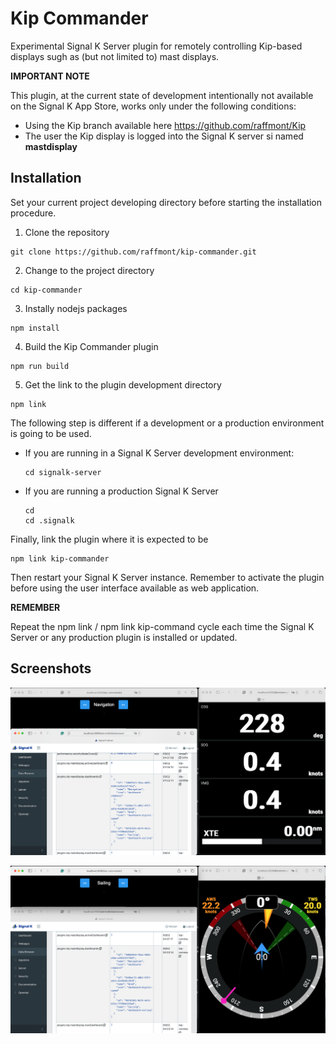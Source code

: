 # Kip Commander
Experimental Signal K Server plugin for remotely controlling Kip-based displays sugh as (but not limited to) mast displays.

**IMPORTANT NOTE**

This plugin, at the current state of development intentionally not available on the Signal K App Store, works only under the following conditions:

- Using the Kip branch available here https://github.com/raffmont/Kip
- The user the Kip display is logged into the Signal K server si named **mastdisplay**

## Installation

Set your current project developing directory before starting the installation procedure.

1. Clone the repository
```console bash
git clone https://github.com/raffmont/kip-commander.git
```

2. Change to the project directory

```console bash
cd kip-commander
```

3. Instally nodejs packages

```console bash
npm install
```

4. Build the Kip Commander plugin

```console bash
npm run build
```

5. Get the link to the plugin development directory

```console bash
npm link
```

The following step is different if a development or a production environment is going to be used.

- If you are running in a Signal K Server development environment:
  ```console bash
  cd signalk-server
  ```
  
- If you are running a production Signal K Server
  ```console bash
  cd
  cd .signalk
  ```

Finally, link the plugin where it is expected to be
  
```console bash
npm link kip-commander
```

Then restart your Signal K Server instance.
Remember to activate the plugin before using the user interface available as web application.

**REMEMBER**

Repeat the npm link / npm link kip-command cycle each time the Signal K Server or any production plugin is installed or
updated.

## Screenshots

![alt text](figures/kip-commander-01.png "Showing dashboard 0")

![alt text](figures/kip-commander-02.png "Showing dashboard 2")

